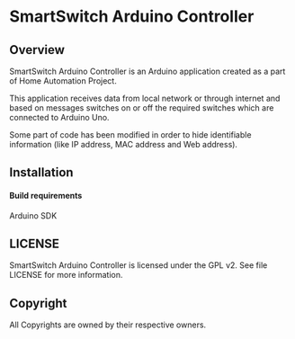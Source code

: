 # SmartSwitch Arduino Controller

## Overview
SmartSwitch Arduino Controller is an Arduino application created as a part of Home Automation Project.

This application receives data from local network or through internet and based on messages switches on or off
the required switches which are connected to Arduino Uno.

Some part of code has been modified in order to hide identifiable information (like IP address, MAC address
and Web address).

## Installation

#### Build requirements
Arduino SDK

## LICENSE
SmartSwitch Arduino Controller is licensed under the GPL v2. See file LICENSE for more information.

## Copyright
All Copyrights are owned by their respective owners.
